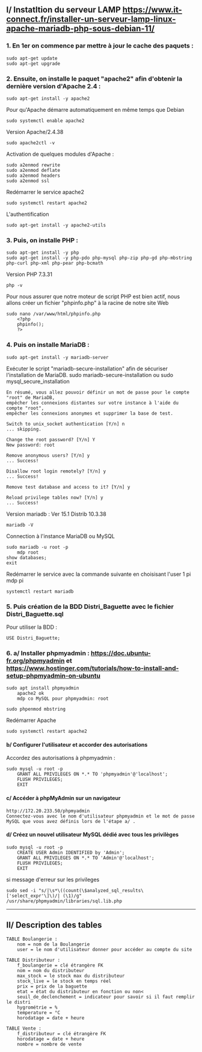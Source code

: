 ## I/ Instatltion du serveur LAMP https://www.it-connect.fr/installer-un-serveur-lamp-linux-apache-mariadb-php-sous-debian-11/


### 1. En 1er on commence par mettre à jour le cache des paquets :
    sudo apt-get update 
    sudo apt-get upgrade


### 2. Ensuite, on installe le paquet "apache2" afin d'obtenir la dernière version d'Apache 2.4 :

    sudo apt-get install -y apache2

Pour qu'Apache démarre automatiquement en même temps que Debian
    
    sudo systemctl enable apache2

Version Apache/2.4.38

    sudo apache2ctl -v

Activation de quelques modules d'Apache :
    
    sudo a2enmod rewrite
    sudo a2enmod deflate
    sudo a2enmod headers
    sudo a2enmod ssl

Redémarrer le service apache2 
    
    sudo systemctl restart apache2

L'authentification
    
    sudo apt-get install -y apache2-utils


### 3. Puis, on installe PHP :
    
    sudo apt-get install -y php
    sudo apt-get install -y php-pdo php-mysql php-zip php-gd php-mbstring php-curl php-xml php-pear php-bcmath

Version PHP 7.3.31
    
    php -v 

Pour nous assurer que notre moteur de script PHP est bien actif, nous allons créer un fichier "phpinfo.php" à la racine de notre site Web
    
    sudo nano /var/www/html/phpinfo.php
        <?php
        phpinfo();
        ?>


### 4. Puis on installe MariaDB :

    sudo apt-get install -y mariadb-server

Exécuter le script "mariadb-secure-installation" afin de sécuriser l'installation de MariaDB.
    sudo mariadb-secure-installation
    ou
    sudo mysql_secure_installation

    En résumé, vous allez pouvoir définir un mot de passe pour le compte "root" de MariaDB, 
    empêcher les connexions distantes sur votre instance à l'aide du compte "root", 
    empêcher les connexions anonymes et supprimer la base de test.

    Switch to unix_socket authentication [Y/n] n
    ... skipping.

    Change the root password? [Y/n] Y
    New password: root

    Remove anonymous users? [Y/n] y
    ... Success!

    Disallow root login remotely? [Y/n] y
    ... Success!

    Remove test database and access to it? [Y/n] y

    Reload privilege tables now? [Y/n] y
    ... Success!

Version mariadb : Ver 15.1 Distrib 10.3.38

    mariadb -V

Connection à l'instance MariaDB ou MySQL
    
    sudo mariadb -u root -p
        mdp root
    show databases;
    exit

Redémarrer le service avec la commande suivante en choisisant l'user 1 pi mdp pi
    
    systemctl restart mariadb

### 5. Puis création de la BDD Distri_Baguette avec le fichier Distri_Baguette.sql

Pour utiliser la BDD :
    
    USE Distri_Baguette;

### 6. a/ Installer phpmyadmin : https://doc.ubuntu-fr.org/phpmyadmin et https://www.hostinger.com/tutorials/how-to-install-and-setup-phpmyadmin-on-ubuntu

    sudo apt install phpmyadmin 
        apache2 ok
        mdp co MySQL pour phpmyadmin: root

    sudo phpenmod mbstring

Redémarrer Apache
    
    sudo systemctl restart apache2

#### b/ Configurer l'utilisateur et accorder des autorisations

Accordez des autorisations à phpmyadmin :
    
    sudo mysql -u root -p
        GRANT ALL PRIVILEGES ON *.* TO 'phpmyadmin'@'localhost';
        FLUSH PRIVILEGES;
        EXIT

#### c/ Accéder à phpMyAdmin sur un navigateur
    http://172.20.233.50/phpmyadmin
    Connectez-vous avec le nom d'utilisateur phpmyadmin et le mot de passe MySQL que vous avez définis lors de l'étape a/ .
    
#### d/ Créez un nouvel utilisateur MySQL dédié avec tous les privilèges
    sudo mysql -u root -p
        CREATE USER Admin IDENTIFIED by 'Admin';
        GRANT ALL PRIVILEGES ON *.* TO 'Admin'@'localhost';
        FLUSH PRIVILEGES;
        EXIT

si message d'erreur sur les privileges 

    sudo sed -i "s/|\s*\((count(\$analyzed_sql_results\['select_expr'\]\)/| (\1)/g" /usr/share/phpmyadmin/libraries/sql.lib.php
___

## II/ Description des tables
```
TABLE Boulangerie :
    nom = nom de la Boulangerie
    user = le nom d'utilisateur donner pour accéder au compte du site

TABLE Distributeur :
    f_boulangerie = clé étrangère FK
    nom = nom du distributeur
    max_stock = le stock max du distributeur
    stock_live = le stock en temps réel
    prix = prix de la baguette
    etat = état du distributeur en fonction ou non<
    seuil_de_declenchement = indicateur pour savoir si il faut remplir le distri
    hygrométrie = %
    temperature = °C
    horodatage = date + heure

TABLE Vente :
    f_distributeur = clé étrangère FK
    horodatage = date + heure
    nombre = nombre de vente
```
